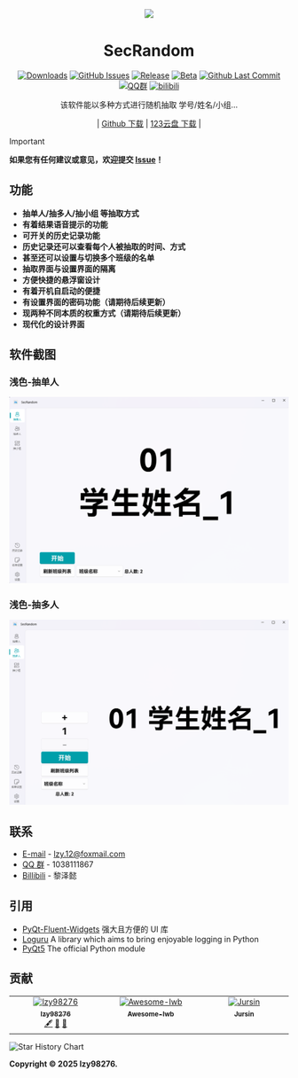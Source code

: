 <div align="center">

<image src="resources/SecRandom.png" height="128"/>

# SecRandom

[![Downloads](https://img.shields.io/github/downloads/SecRandom/SecRandom/total?style=social&label=Downloads&logo=github)](https://github.com/SecRandom/SecRandom/releases/latest)
[![GitHub Issues](https://img.shields.io/github/issues-search/SecRandom/SecRandom?query=is%3Aopen&style=social-square&logo=github&label=Issues&color=%233fb950)](https://github.com/SecRandom/SecRandom/issues)
[![Release](https://img.shields.io/github/v/release/SecRandom/SecRandom?style=flat&color=%233fb950&label=正式版)](https://github.com/SecRandom/SecRandom/releases/latest)
[![Beta](https://img.shields.io/github/v/release/SecRandom/SecRandom?include_prereleases&style=social-square&label=测试版)](https://github.com/SecRandom/SecRandom/releases/)
[![Github Last Commit](https://img.shields.io/github/last-commit/SecRandom/SecRandom)](https://github.com/SecRandom/SecRandom/commits/master)
[![QQ群](https://img.shields.io/badge/-QQ%E7%BE%A4%EF%BD%9C1038111867-blue?style=flat&logo=TencentQQ)](https://qm.qq.com/q/yJkTpkiW5i)
[![bilibili](https://img.shields.io/badge/-UP%E4%B8%BB%EF%BD%9C黎泽懿-%23FB7299?style=flat&logo=bilibili)](https://space.bilibili.com/520571577)

该软件能以多种方式进行随机抽取 学号/姓名/小组...

| [Github 下载](https://github.com/SecRandom/SecRandom/releases) | [123云盘 下载](https://www.123684.com/s/9529jv-U4Fxh) |

</div>

> [!important]
> **如果您有任何建议或意见，欢迎提交 [Issue](https://github.com/SecRandom/SecRandom/issues)！**

## 功能

- **抽单人/抽多人/抽小组 等抽取方式**
- **有着结果语音提示的功能**
- **可开关的历史记录功能**
- **历史记录还可以查看每个人被抽取的时间、方式**
- **甚至还可以设置与切换多个班级的名单**
- **抽取界面与设置界面的隔离**
- **方便快捷的悬浮窗设计**
- **有着开机自启动的便捷**
- **有设置界面的密码功能（请期待后续更新）**
- **现两种不同本质的权重方式（请期待后续更新）**
- **现代化的设计界面**

<!-- SCREENSHOTS -->
## 软件截图

### **浅色-抽单人**
![SecRandom/抽单人](ScreenSots/抽单人_浅色.png)
### **浅色-抽多人**
![SecRandom/抽多人](ScreenSots/抽多人_浅色.png)

<!-- CONTACT -->
## 联系

* [E-mail](mailto:lzy.12@foxmail.com) - lzy.12@foxmail.com
* [QQ 群](https://qm.qq.com/q/yJkTpkiW5i) - 1038111867
* [Billibili](https://space.bilibili.com/520571577) - 黎泽懿

<!-- ACKNOWLEDGMENTS -->
## 引用

* [PyQt-Fluent-Widgets](https://github.com/zhiyiYo/PyQt-Fluent-Widgets) 强大且方便的 UI 库
* [Loguru](https://github.com/Delgan/loguru)  A library which aims to bring enjoyable logging in Python
* [PyQt5](https://www.riverbankcomputing.com/static/Docs/PyQt5/introduction.html#PyQt5-components) The official Python module


## 贡献

<!-- ALL-CONTRIBUTORS-LIST:START - Do not remove or modify this section -->
<!-- prettier-ignore-start -->
<!-- markdownlint-disable -->
<!-- <a href="#data-dubi906w" title="Data">🔣</a> <a href="#doc-dubi906w" title="Documentation">📖</a> -->
<table>
  <tbody>
    <tr>
      <td align="center" valign="top" width="14.28%"><a href="https://github.com/lzy98276"><img src="https://avatars.githubusercontent.com/u/139693537?v=4?s=100" width="100px;" alt="lzy98276"/><br /><sub><b>lzy98276</b></sub></a><br/><a href="#content-lzy98276" title="Content">🖋</a> <a href="#maintenance-dubi906w" title="Maintenance">🚧</a> <a href="#ideas-lzy98276" title="Ideas, Planning, & Feedback">🤔</a></td>
      <td align="center" valign="top" width="14.28%"><a href="https://github.com/Awesome-Iwb/Awesome-Iwb"><img src="https://avatars.githubusercontent.com/u/184760810?v=4?s=100" width="100px;" alt="Awesome-Iwb"/><br /><sub><b>Awesome-Iwb</b></sub></a><br/></td>
      <td align="center" valign="top" width="14.28%"><a href="https://github.com/Jursin"><img src="https://avatars.githubusercontent.com/u/127487914?v=4?s=100" width="100px;" alt="Jursin"/><br /><sub><b>Jursin</b></sub></a><br /></td>
  </tbody>
</table>


<picture>
  <source
    media="(prefers-color-scheme: dark)"
    srcset="
      https://api.star-history.com/svg?repos=SecRandom/SecRandom&type=Date&theme=dark
    "
  />
  <source
    media="(prefers-color-scheme: light)"
    srcset="
      https://api.star-history.com/svg?repos=SecRandom/SecRandom&type=Date&theme=dark
    "
  />
  <img
    alt="Star History Chart"
    src="https://api.star-history.com/svg?repos=SecRandom/SecRandom&type=Date&theme=dark"
  />
</picture>


<!-- ## License
[![FOSSA Status](https://app.fossa.com/api/projects/git%2Bgithub.com%2Flzy98276%2FSecRandom.svg?type=shield&issueType=security)](https://app.fossa.com/projects/git%2Bgithub.com%2Flzy98276%2FSecRandom?ref=badge_shield&issueType=security) -->
<!-- [![FOSSA Status](https://app.fossa.com/api/projects/git%2Bgithub.com%2Flzy98276%2FSecRandom.svg?type=shield&issueType=license)](https://app.fossa.com/projects/git%2Bgithub.com%2Flzy98276%2FSecRandom?ref=badge_shield&issueType=license) -->

**Copyright © 2025 lzy98276.**
